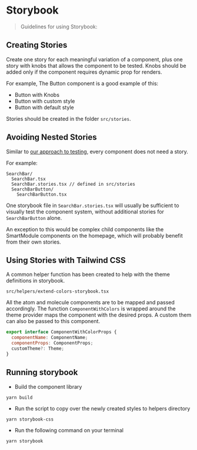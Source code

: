 # Storybook

> Guidelines for using Storybook:

## Creating Stories

Create one story for each meaningful variation of a component, plus one story with knobs that allows the component to be tested. Knobs should be added only if the component requires dynamic prop for renders.

For example, The Button component is a good example of this:

- Button with Knobs
- Button with custom style
- Button with default style

Stories should be created in the folder `src/stories`.

## Avoiding Nested Stories

Similar to [our approach to testing](./TESTING.md), every component does not need a story.

For example:

```
SearchBar/
  SearchBar.tsx
  SearchBar.stories.tsx // defined in src/stories
  SearchBarButton/
    SearchBarButton.tsx
```

One storybook file in `SearchBar.stories.tsx` will usually be sufficient to visually test the component system, without additional stories for `SearchBarButton` alone.

An exception to this would be complex child components like the SmartModule components on the homepage, which will probably benefit from their own stories.

## Using Stories with Tailwind CSS 

A common helper function has been created to help with the theme definitions in storybook.

```
src/helpers/extend-colors-storybook.tsx
```

All the atom and molecule components are to be mapped and passed accordingly. The function `ComponentWithColors` is wrapped around the theme provider maps the component with the desired props. A custom them can also be passed to this component. 

```javascript
export interface ComponentWithColorProps {
  componentName: ComponentName;
  componentProps: ComponentProps;
  customTheme?: Theme;
}
```



## Running storybook

- Build the component library

```
yarn build
```

- Run the script to copy over the newly created styles to helpers directory

```
yarn storybook-css
```

- Run the following command on your terminal

```
yarn storybook
```
 